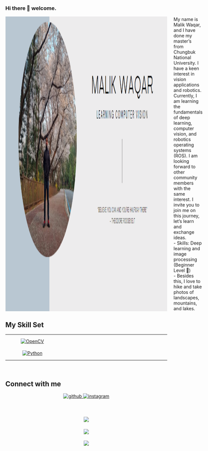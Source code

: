 ### Hi there 👋 welcome.
  
<div style="display: flex;">  
  <img src="https://github.com/MALIKMUHAMMADWAQAR/MALIKMUHAMMADWAQAR/blob/main/PROFILE.png" align="left" style="margin-right: 20px; clear: right;"/>  
  <div style="width: calc(100% - 240px);">
    My name is Malik Waqar, and I have done my master’s from Chungbuk National University. I have a keen interest in vision applications and robotics. Currently, I am learning the fundamentals of deep learning, computer vision, and robotics operating systems (ROS). I am looking forward to other community members with the same interest. I invite you to join me on this journey, let’s learn and exchange ideas.<br/>
    - Skills: Deep learning and image processing (Beginner Level 🌱)<br/> 
    - Besides this, I love to hike and take photos of landscapes, mountains, and lakes.
  </div>
</div>


  


## My Skill Set  
<table><tr><td valign="top" width="33%">

<div align="center">  
<a href="https://opencv.org/" target="_blank"><img style="margin: 10px" src="https://profilinator.rishav.dev/skills-assets/opencv-icon.svg" alt="OpenCV" height="50" /></a>  
<a href="https://www.python.org/" target="_blank"><img style="margin: 10px" src="https://profilinator.rishav.dev/skills-assets/python-original.svg" alt="Python" height="50" /></a>  
</div>

</td><td valign="top" width="33%">



</td><td valign="top" width="33%">



</td></tr></table>  

<br/>  


## Connect with me  
<div align="center">
<a href="https://github.com/MalikMuhammadWaqar" target="_blank">
<img src=https://img.shields.io/badge/github-%2324292e.svg?&style=for-the-badge&logo=github&logoColor=white alt=github style="margin-bottom: 5px;" />
</a>
<a href="https://instagram.com/malikwaqarhaider" target="_blank">
<img src=https://img.shields.io/badge/instagram-%23000000.svg?&style=for-the-badge&logo=instagram&logoColor=white alt=instagram style="margin-bottom: 5px;" />
</a>  
</div>  
  

<br/>  


  

<br/>  



<br/>  

<div align="center"><img src="https://rishavanand.github.io/static/images/spotify-readme-example.svg" /></div>  

<br/>  

<div align="center">
<img src="https://komarev.com/ghpvc/?username=malikmuhammadwaqar&&style=flat-square" align="center" />
</div>  
  

<br/>  

<div align="center">
            <a href="https://www.buymeacoffee.com/malikmuhammadwaqar" target="_blank" style="display: inline-block;">
                <img
                    src="https://img.shields.io/badge/Donate-Buy%20Me%20A%20Coffee-orange.svg?style=flat-square&logo=buymeacoffee" 
                    align="center"
                />
            </a></div>
<br />

